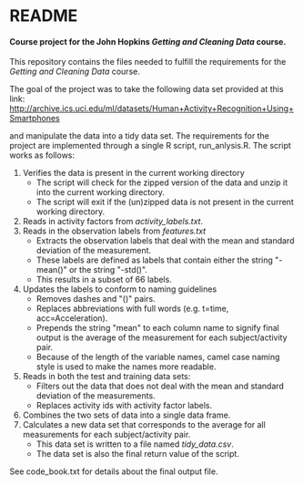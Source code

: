 README
============================================

#### Course project for the John Hopkins _Getting and Cleaning Data_ course.

This repository contains the files needed to fulfill the requirements for the
_Getting and Cleaning Data_ course.

The goal of the project was to take the following data set provided at this link:
    http://archive.ics.uci.edu/ml/datasets/Human+Activity+Recognition+Using+Smartphones 

and manipulate the data into a tidy data set. The requirements for the project are
implemented through a single R script, run_anlysis.R. The script works as follows:

1. Verifies the data is present in the current working directory
	* The script will check for the zipped version of the data and unzip it into the current working directory.
	* The script will exit if the (un)zipped data is not present in the current working directory.
2. Reads in activity factors from _activity_labels.txt_.
3. Reads in the observation labels from _features.txt_
	* Extracts the observation labels that deal with the mean and standard deviation of the measurement.
	* These labels are defined as labels that contain either the string "-mean()" or the string "-std()".
	* This results in a subset of 66 labels.
4. Updates the labels to conform to naming guidelines
	* Removes dashes and "()" pairs.
	* Replaces abbreviations with full words (e.g. t=time, acc=Acceleration).
    * Prepends the string "mean" to each column name to signify final output is the average of the measurement for each subject/activity pair.
	* Because of the length of the variable names, camel case naming style is used to make the names more readable.
5. Reads in both the test and training data sets:
	* Filters out the data that does not deal with the mean and standard deviation of the measurements.
	* Replaces activity ids with activity factor labels.
6. Combines the two sets of data into a single data frame.
7. Calculates a new data set that corresponds to the average for all measurements for each subject/activity pair.
	* This data set is written to a file named _tidy_data.csv_.
	* The data set is also the final return value of the script.

See code_book.txt for details about the final output file.


